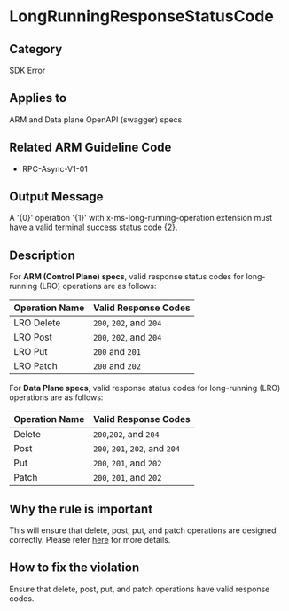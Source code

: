 # LongRunningResponseStatusCode

## Category

SDK Error

## Applies to

ARM and Data plane OpenAPI (swagger) specs

## Related ARM Guideline Code

- RPC-Async-V1-01

## Output Message

A '{0}' operation '{1}' with x-ms-long-running-operation extension must have a valid terminal success status code {2}.

## Description

For **ARM (Control Plane) specs**, valid response status codes for long-running (LRO) operations are as follows:

| Operation Name | Valid Response Codes    |
| -------------- | ----------------------- |
| LRO Delete     | `200`, `202`, and `204` |
| LRO Post       | `200`, `202`, and `204` |
| LRO Put        | `200` and `201`         |
| LRO Patch      | `200` and `202`         |

For **Data Plane specs**, valid response status codes for long-running (LRO) operations are as follows:

| Operation Name | Valid Response Codes           |
| -------------- | ------------------------------ |
| Delete         | `200`,`202`, and `204`         |
| Post           | `200`, `201`, `202`, and `204` |
| Put            | `200`, `201`, and `202`        |
| Patch          | `200`, `201`, and `202`        |

## Why the rule is important

This will ensure that delete, post, put, and patch operations are designed correctly. Please refer [here](https://github.com/Azure/autorest/blob/main/docs/extensions/readme.md#x-ms-long-running-operation) for more details.

## How to fix the violation

Ensure that delete, post, put, and patch operations have valid response codes.
